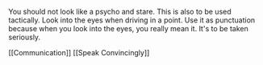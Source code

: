 You should not look like a psycho and stare. This is also to be used tactically. Look into the eyes when driving in a point. Use it as punctuation because when you look into the eyes, you really mean it. It's to be taken seriously.

[[Communication]]
[[Speak Convincingly]]